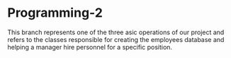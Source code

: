 # Programming-2
This branch represents one of the three asic operations of our project and refers to the classes responsible for creating the employees database and helping a manager hire personnel for a specific position.
